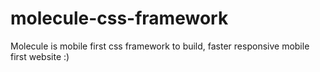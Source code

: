 # molecule-css-framework
Molecule is mobile first css framework to build, faster responsive mobile first website :)
